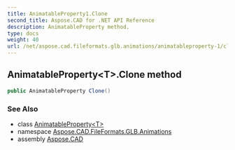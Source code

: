 ```yaml
---
title: AnimatableProperty1.Clone
second_title: Aspose.CAD for .NET API Reference
description: AnimatableProperty method. 
type: docs
weight: 40
url: /net/aspose.cad.fileformats.glb.animations/animatableproperty-1/clone/
---
```

## AnimatableProperty&lt;T&gt;.Clone method

```csharp
public AnimatableProperty Clone()
```

### See Also

* class [AnimatableProperty&lt;T&gt;](../)
* namespace [Aspose.CAD.FileFormats.GLB.Animations](../../../aspose.cad.fileformats.glb.animations/)
* assembly [Aspose.CAD](../../../)


